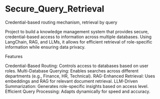 # Secure_Query_Retrieval
Credential-based routing mechanism, retrieval by query  

Project to build a knowledge management system that provides secure, credential-based access to information across multiple databases. Using LangChain, RAG, and LLMs, it allows for efficient retrieval of role-specific information while ensuring data privacy.

Features

Credential-Based Routing: Controls access to databases based on user roles.
Multi-Database Querying: Enables searches across different departments (e.g., Finance, HR, Technical).
RAG-Enhanced Retrieval: Uses embeddings and RAG for relevant document retrieval.
LLM-Driven Summarization: Generates role-specific insights based on access level.
Efficient Query Processing: Adapts dynamically for speed and accuracy.
